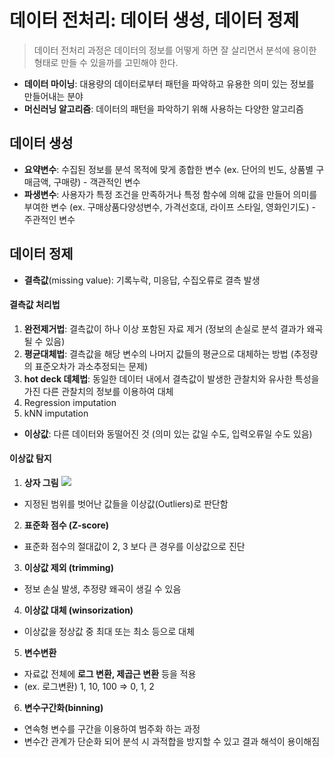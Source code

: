 # 데이터 전처리: 데이터 생성, 데이터 정제
> 데이터 전처리 과정은 데이터의 정보를 어떻게 하면 잘 살리면서 분석에 용이한 형태로 만들 수 있을까를 고민해야 한다.

- **데이터 마이닝**: 대용량의 데이터로부터 패턴을 파악하고 유용한 의미 있는 정보를 만들어내는 분야
- **머신러닝 알고리즘**: 데이터의 패턴을 파악하기 위해 사용하는 다양한 알고리즘

## 데이터 생성
- **요약변수**: 수집된 정보를 분석 목적에 맞게 종합한 변수 (ex. 단어의 빈도, 상품별 구매금액, 구매량) - 객관적인 변수
- **파생변수**: 사용자가 특정 조건을 만족하거나 특정 함수에 의해 값을 만들어 의미를 부여한 변수 (ex. 구매상품다양성변수, 가격선호대, 라이프 스타일, 영화인기도) - 주관적인 변수

## 데이터 정제
- **결측값**(missing value): 기록누락, 미응답, 수집오류로 결측 발생 
#### 결측값 처리법
1. **완전제거법**: 결측값이 하나 이상 포함된 자료 제거 (정보의 손실로 분석 결과가 왜곡될 수 있음)
2. **평균대체법**: 결측값을 해당 변수의 나머지 값들의 평균으로 대체하는 방법 (추정량의 표준오차가 과소추정되는 문제)
3. **hot deck 데체법**: 동일한 데이터 내에서 결측값이 발생한 관찰치와 유사한 특성을 가진 다른 관찰치의 정보를 이용하여 대체
4. Regression imputation
5. kNN imputation

- **이상값**: 다른 데이터와 동떨어진 것 (의미 있는 값일 수도, 입력오류일 수도 있음)
#### 이상값 탐지
1. **상자 그림**
![](https://miro.medium.com/max/9000/1*2c21SkzJMf3frPXPAR_gZA.png)
- 지정된 범위를 벗어난 값들을 이상값(Outliers)로 판단함
2. **표준화 점수 (Z-score)**
- 표준화 점수의 절대값이 2, 3 보다 큰 경우를 이상값으로 진단
3. **이상값 제외 (trimming)**
- 정보 손실 발생, 추정량 왜곡이 생길 수 있음
4. **이상값 대체 (winsorization)**
- 이상값을 정상값 중 최대 또는 최소 등으로 대체
5. **변수변환**
- 자료값 전체에 **로그 변환, 제곱근 변환** 등을 적용
- (ex. 로그변환) 1, 10, 100 => 0, 1, 2
6. **변수구간화(binning)**
- 연속형 변수를 구간을 이용하여 범주화 하는 과정
- 변수간 관계가 단순화 되어 분석 시 과적합을 방지할 수 있고 결과 해석이 용이해짐